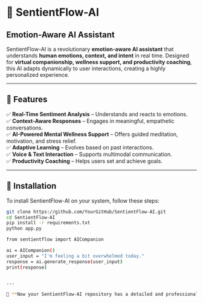 # 🧠 SentientFlow-AI  

## **Emotion-Aware AI Assistant**  

SentientFlow-AI is a revolutionary **emotion-aware AI assistant** that understands **human emotions, context, and intent** in real time. Designed for **virtual companionship, wellness support, and productivity coaching**, this AI adapts dynamically to user interactions, creating a highly personalized experience.  

---

## 🚀 **Features**  
✅ **Real-Time Sentiment Analysis** – Understands and reacts to emotions.  
✅ **Context-Aware Responses** – Engages in meaningful, empathetic conversations.  
✅ **AI-Powered Mental Wellness Support** – Offers guided meditation, motivation, and stress relief.  
✅ **Adaptive Learning** – Evolves based on past interactions.  
✅ **Voice & Text Interaction** – Supports multimodal communication.  
✅ **Productivity Coaching** – Helps users set and achieve goals.  

---

## 🔧 **Installation**  
To install SentientFlow-AI on your system, follow these steps:  
```sh
git clone https://github.com/YourGitHub/SentientFlow-AI.git  
cd SentientFlow-AI  
pip install -r requirements.txt  
python app.py  

from sentientflow import AICompanion  

ai = AICompanion()  
user_input = "I'm feeling a bit overwhelmed today."  
response = ai.generate_response(user_input)  
print(response)  


---

🚀 **Now your SentientFlow-AI repository has a detailed and professional README!** Let me know if you need any modifications. 😃

